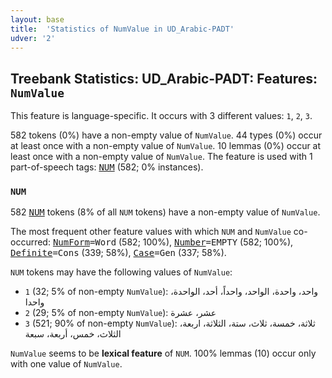 ```yaml
---
layout: base
title:  'Statistics of NumValue in UD_Arabic-PADT'
udver: '2'
---
```


## Treebank Statistics: UD_Arabic-PADT: Features: `NumValue`

This feature is language-specific.
It occurs with 3 different values: `1`, `2`, `3`.

582 tokens (0%) have a non-empty value of `NumValue`.
44 types (0%) occur at least once with a non-empty value of `NumValue`.
10 lemmas (0%) occur at least once with a non-empty value of `NumValue`.
The feature is used with 1 part-of-speech tags: <tt><a href="ar_padt-pos-NUM.html">NUM</a></tt> (582; 0% instances).

### `NUM`

582 <tt><a href="ar_padt-pos-NUM.html">NUM</a></tt> tokens (8% of all `NUM` tokens) have a non-empty value of `NumValue`.

The most frequent other feature values with which `NUM` and `NumValue` co-occurred: <tt><a href="ar_padt-feat-NumForm.html">NumForm</a></tt><tt>=Word</tt> (582; 100%), <tt><a href="ar_padt-feat-Number.html">Number</a></tt><tt>=EMPTY</tt> (582; 100%), <tt><a href="ar_padt-feat-Definite.html">Definite</a></tt><tt>=Cons</tt> (339; 58%), <tt><a href="ar_padt-feat-Case.html">Case</a></tt><tt>=Gen</tt> (337; 58%).

`NUM` tokens may have the following values of `NumValue`:

* `1` (32; 5% of non-empty `NumValue`): واحد، واحدة، الواحد، واحداً، أحد، الواحدة، واحدا
* `2` (29; 5% of non-empty `NumValue`): عشر، عشرة
* `3` (521; 90% of non-empty `NumValue`): ثلاثة، خمسة، ثلاث، ستة، الثلاثة، اربعة، الثلاث، خمس، أربعة، سبعة

`NumValue` seems to be **lexical feature** of `NUM`. 100% lemmas (10) occur only with one value of `NumValue`.

